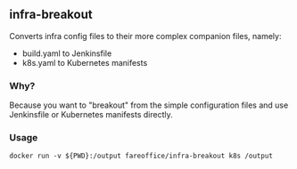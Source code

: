 ## infra-breakout

Converts infra config files to their more complex companion files, namely:

- build.yaml to Jenkinsfile
- k8s.yaml to Kubernetes manifests

### Why?

Because you want to "breakout" from the simple configuration files and use Jenkinsfile or Kubernetes manifests directly.

### Usage

```shell
docker run -v ${PWD}:/output fareoffice/infra-breakout k8s /output
```
